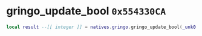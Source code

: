 # gringo_update_bool `0x554330CA`

```lua
local result --[[ integer ]] = natives.gringo.gringo_update_bool(_unk0 --[[ integer ]], _unk1 --[[ integer ]], _unk2 --[[ integer ]], _unk3 --[[ integer ]])
```